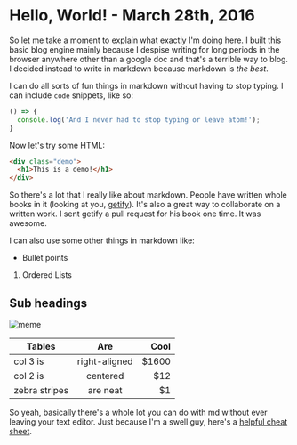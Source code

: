 # Hello, World! - March 28th, 2016

So let me take a moment to explain what exactly I'm doing here. I built this basic blog engine mainly because I despise writing for long periods in the browser anywhere other than a google doc and that's a terrible way to blog. I decided instead to write in markdown because markdown is *the best*.

I can do all sorts of fun things in markdown without having to stop typing. I can include ```code``` snippets, like so:

```javascript
() => {
  console.log('And I never had to stop typing or leave atom!');
}
```

Now let's try some HTML:

```html
<div class="demo">
  <h1>This is a demo!</h1>
</div>
```

So there's a lot that I really like about markdown. People have written whole books in it (looking at you, [getify](https://github.com/getify/You-Dont-Know-JS/blob/master/README.md )). It's also a great way to collaborate on a written work. I sent getify a pull request for his book one time. It was awesome.

I can also use some other things in markdown like:

* Bullet points

1. Ordered Lists

## Sub headings

![meme](https://static.fjcdn.com/pictures/It+s+an+old+meme+how+i+feel+when+i+see_e83de6_3481193.jpg)


| Tables        | Are           | Cool  |
| ------------- |:-------------:| -----:|
| col 3 is      | right-aligned | $1600 |
| col 2 is      | centered      |   $12 |
| zebra stripes | are neat      |    $1 |


So yeah, basically there's a whole lot you can do with md without ever leaving your text editor. Just because I'm a swell guy, here's a [helpful cheat sheet](https://github.com/adam-p/markdown-here/wiki/Markdown-Cheatsheet#images).

